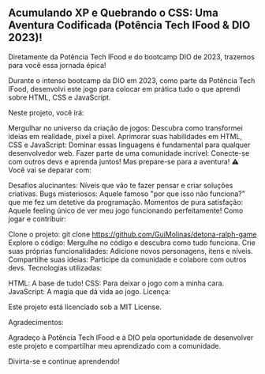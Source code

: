 ## Acumulando XP e Quebrando o CSS: Uma Aventura Codificada (Potência Tech IFood & DIO 2023)!
Diretamente da Potência Tech IFood e do bootcamp DIO de 2023, trazemos para você essa jornada épica!

Durante o intenso bootcamp da DIO em 2023, como parte da Potência Tech IFood, desenvolvi este jogo para colocar em prática tudo o que aprendi sobre HTML, CSS e JavaScript.

Neste projeto, você irá:

Mergulhar no universo da criação de jogos: Descubra como transformei ideias em realidade, pixel a pixel.
Aprimorar suas habilidades em HTML, CSS e JavaScript: Dominar essas linguagens é fundamental para qualquer desenvolvedor web.
Fazer parte de uma comunidade incrível: Conecte-se com outros devs e aprenda juntos!
Mas prepare-se para a aventura! ⚠️ Você vai se deparar com:

Desafios alucinantes: Níveis que vão te fazer pensar e criar soluções criativas.
Bugs misteriosos: Aquele famoso "por que isso não funciona?" que me fez um detetive da programação.
Momentos de pura satisfação: Aquele feeling único de ver meu jogo funcionando perfeitamente!
Como jogar e contribuir:

Clone o projeto: git clone https://github.com/GuiMolinas/detona-ralph-game
Explore o código: Mergulhe no código e descubra como tudo funciona.
Crie suas próprias funcionalidades: Adicione novos personagens, itens e níveis.
Compartilhe suas ideias: Participe da comunidade e colabore com outros devs.
Tecnologias utilizadas:

HTML: A base de tudo!
CSS: Para deixar o jogo com a minha cara.
JavaScript: A magia que dá vida ao jogo.
Licença:

Este projeto está licenciado sob a MIT License.

Agradecimentos:

Agradeço à Potência Tech IFood e à DIO pela oportunidade de desenvolver este projeto e compartilhar meu aprendizado com a comunidade.

Divirta-se e continue aprendendo!
